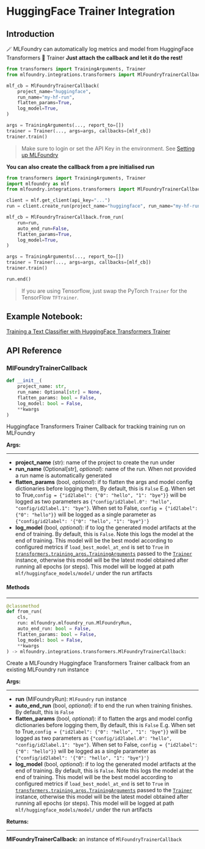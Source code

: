 # HuggingFace Trainer Integration



## Introduction

🪄 MLFoundry can automatically log metrics and model from HuggingFace Transformers 🤗 Trainer
**Just attach the callback and let it do the rest!**

```python
from transformers import TrainingArguments, Trainer
from mlfoundry.integrations.transformers import MlFoundryTrainerCallback

mlf_cb = MlFoundryTrainerCallback(
    project_name="huggingface",
    run_name="my-hf-run",
    flatten_params=True,
    log_model=True,
)

args = TrainingArguments(..., report_to=[])
trainer = Trainer(..., args=args, callbacks=[mlf_cb])
trainer.train()
```

> Make sure to login or set the API Key in the environment. See [Setting up MLFoundry](https://docs.truefoundry.com/documentation/track-experiments/guide/setup)

**You can also create the callback from a pre initialised run**

```python
from transformers import TrainingArguments, Trainer
import mlfoundry as mlf
from mlfoundry.integrations.transformers import MlFoundryTrainerCallback

client = mlf.get_client(api_key="...")
run = client.create_run(project_name="huggingface", run_name="my-hf-run")

mlf_cb = MlFoundryTrainerCallback.from_run(
    run=run,
    auto_end_run=False,
    flatten_params=True,
    log_model=True,
)

args = TrainingArguments(..., report_to=[])
trainer = Trainer(..., args=args, callbacks=[mlf_cb])
trainer.train()

run.end()
```

> If you are using Tensorflow, just swap the PyTorch `Trainer` for the TensorFlow `TFTrainer`.



## Example Notebook:

[Training a Text Classifier with HuggingFace Transformers Trainer](https://github.com/truefoundry/mlfoundry-examples/blob/main/examples/huggingface_transformers/tweet_eval_emotion_text_classification.ipynb)



## API Reference

### MlFoundryTrainerCallback

```python
def __init__(
	project_name: str,
	run_name: Optional[str] = None,
	flatten_params: bool = False,
	log_model: bool = False,
	**kwargs
)
```

Huggingface Transformers Trainer Callback for tracking training run on MLFoundry

**Args:**

---

- **project_name** (str): name of the project to create the run under
- **run_name** (Optional[str], *optional*): name of the run. When not provided a run name is automatically generated
- **flatten_params** (bool, *optional*): if to flatten the args and model config dictionaries before logging them, By default, this is `False` E.g. When set to True,`config = {"id2label": {"0": "hello", "1": "bye"}}` will be logged as two parameters as `{"config/id2label.0": "hello", "config/id2label.1": "bye"}`. When set to False, `config = {"id2label": {"0": "hello"}}` will be logged as a single parameter as `{"config/id2label": '{"0": "hello", "1": "bye"}'}`
- **log_model** (bool, *optional*): if to log the generated model artifacts at the end of training. By default, this is `False`. Note this logs the model at the end of training. This model will be the best model according to configured metrics if `load_best_model_at_end` is set to `True` in [`transformers.training_args.TrainingArguments`](https://huggingface.co/docs/transformers/main/en/main_classes/trainer#transformers.TrainingArguments) passed to the [`Trainer`](https://huggingface.co/docs/transformers/main/en/main_classes/trainer#transformers.Trainer) instance, otherwise this model will be the latest model obtained after running all epochs (or steps). This model will be logged at path `mlf/huggingface_models/model/` under the run artifacts

#### Methods

---

```python
@classmethod
def from_run(
	cls,
	run: mlfoundry.mlfoundry_run.MlFoundryRun,
	auto_end_run: bool = False,
	flatten_params: bool = False,
	log_model: bool = False,
	**kwargs
) -> mlfoundry.integrations.transformers.MlFoundryTrainerCallback:
```

Create a MLFoundry Huggingface Transformers Trainer callback from an existing MLFoundry run instance

**Args:**

---

- **run** (MlFoundryRun): `MlFoundry` run instance
- **auto_end_run** (bool, *optional*): if to end the run when training finishes. By default, this is `False`
- **flatten_params** (bool, *optional*): if to flatten the args and model config dictionaries before logging them, By default, this is `False` E.g. When set to True,`config = {"id2label": {"0": "hello", "1": "bye"}}` will be logged as two parameters as `{"config/id2label.0": "hello", "config/id2label.1": "bye"}`. When set to False, `config = {"id2label": {"0": "hello"}}` will be logged as a single parameter as `{"config/id2label": '{"0": "hello", "1": "bye"}'}`
- **log_model** (bool, *optional*): if to log the generated model artifacts at the end of training. By default, this is `False`. Note this logs the model at the end of training. This model will be the best model according to configured metrics if `load_best_model_at_end` is set to `True` in [`transformers.training_args.TrainingArguments`](https://huggingface.co/docs/transformers/main/en/main_classes/trainer#transformers.TrainingArguments) passed to the [`Trainer`](https://huggingface.co/docs/transformers/main/en/main_classes/trainer#transformers.Trainer) instance, otherwise this model will be the latest model obtained after running all epochs (or steps). This model will be logged at path `mlf/huggingface_models/model/` under the run artifacts

**Returns:**

---

**MlFoundryTrainerCallback:** an instance of `MlFoundryTrainerCallback`
